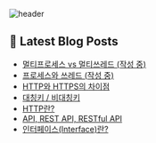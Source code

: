 ![header](https://capsule-render.vercel.app/api?type=waving&color=auto&height=300&section=header&text=YUNA%20CODE&fontSize=90)

<!--# Hi there 👋-->
<!--## 이런 환경에 익숙해요✍🏼-->

<!--## 언어!-->

<!--<p>-->
<!--  <img alt="" src= "https://img.shields.io/badge/JavaScript-F7DF1E?style=flat-square&logo=JavaScript&logoColor=white"/> -->
<!--  <img alt="" src= "https://img.shields.io/badge/TypeScript-black?logo=typescript&logoColor=blue"/>-->
<!--</p>-->

## 📕 Latest Blog Posts

<ul><li><a href='https://cs-by-yuna.tistory.com/7' target='_blank'>멀티프로세스 vs 멀티쓰레드 (작성 중)</a></li><li><a href='https://cs-by-yuna.tistory.com/6' target='_blank'>프로세스와 쓰레드 (작성 중)</a></li><li><a href='https://cs-by-yuna.tistory.com/5' target='_blank'>HTTP와 HTTPS의 차이점</a></li><li><a href='https://cs-by-yuna.tistory.com/4' target='_blank'>대칭키 / 비대칭키</a></li><li><a href='https://cs-by-yuna.tistory.com/3' target='_blank'>HTTP란?</a></li><li><a href='https://cs-by-yuna.tistory.com/2' target='_blank'>API, REST API, RESTful API</a></li><li><a href='https://cs-by-yuna.tistory.com/1' target='_blank'>인터페이스(Interface)란?</a></li></ul>